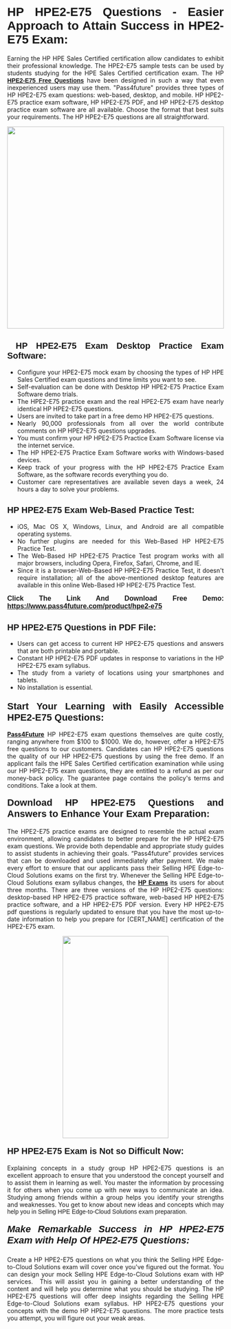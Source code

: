 <h1 style="text-align: justify;"><span style="font-family:Tahoma,Geneva,sans-serif;"><strong>HP HPE2-E75 Questions - Easier Approach to Attain Success in HPE2-E75 Exam:</strong></span></h1>

<p style="text-align: justify;">Earning the HP HPE Sales Certified certification allow candidates to exhibit their professional knowledge. The HPE2-E75 sample tests can be used by students studying for the HPE Sales Certified certification exam. The HP <a href="https://www.pass4future.com/questions/hp/hpe2-e75"><span style="font-family:Tahoma,Geneva,sans-serif;"><strong>HPE2-E75 Free Questions</strong></span></a> have been designed in such a way that even inexperienced users may use them. "Pass4future" provides three types of HP HPE2-E75 exam questions: web-based, desktop, and mobile. HP HPE2-E75 practice exam software, HP HPE2-E75 PDF, and HP HPE2-E75 desktop practice exam software are all available. Choose the format that best suits your requirements. The HP HPE2-E75 questions are all straightforward.</p>

<p style="text-align: justify;"><a href="https://www.pass4future.com/product/hpe2-e75"><img alt="" src="https://lh3.googleusercontent.com/pw/AM-JKLU5_aushiRQbaoUdVonD_1om6esFnUm_j21jdeI1V3aesz_ETcO2Y8QVj0ZamD1vJ__MzXKNoh3XzzrDTXgudBuMwEatvdphNwcixeZDIncATvFdVanIchOfqVuIJHbWkG03KYMH2pwXnb7WaAnvI3g=w1366-h490-no?authuser=0" style="width: 100%; height: 470px;" /></a></p>

<h2 style="text-align: justify;"><strong><span style="font-family:Tahoma,Geneva,sans-serif;"><span style="font-size:20px;"> HP HPE2-E75 Exam Desktop Practice Exam Software:</span></span></strong></h2>

<ul>
	<li style="text-align: justify;">Configure your HPE2-E75 mock exam by choosing the types of HP HPE Sales Certified exam questions and time limits you want to see.</li>
	<li style="text-align: justify;">Self-evaluation can be done with Desktop HP HPE2-E75 Practice Exam Software demo trials.</li>
	<li style="text-align: justify;">The HPE2-E75 practice exam and the real HPE2-E75 exam have nearly identical HP HPE2-E75 questions.</li>
	<li style="text-align: justify;">Users are invited to take part in a free demo HP HPE2-E75 questions.</li>
	<li style="text-align: justify;">Nearly 90,000 professionals from all over the world contribute comments on HP HPE2-E75 questions upgrades.</li>
	<li style="text-align: justify;">You must confirm your HP HPE2-E75 Practice Exam Software license via the internet service.</li>
	<li style="text-align: justify;">The HP HPE2-E75 Practice Exam Software works with Windows-based devices.</li>
	<li style="text-align: justify;">Keep track of your progress with the HP HPE2-E75 Practice Exam Software, as the software records everything you do.</li>
	<li style="text-align: justify;">Customer care representatives are available seven days a week, 24 hours a day to solve your problems.</li>
</ul>

<h2 style="text-align: justify;"><span style="font-family:Tahoma,Geneva,sans-serif;"><strong><span style="font-size:20px;">HP HPE2-E75 Exam Web-Based Practice Test:</span></strong></span></h2>

<ul>
	<li style="text-align: justify;">iOS, Mac OS X, Windows, Linux, and Android are all compatible operating systems.</li>
	<li style="text-align: justify;">No further plugins are needed for this Web-Based HP HPE2-E75 Practice Test.</li>
	<li style="text-align: justify;">The Web-Based HP HPE2-E75 Practice Test program works with all major browsers, including Opera, Firefox, Safari, Chrome, and IE.</li>
	<li style="text-align: justify;">Since it is a browser-Web-Based HP HPE2-E75 Practice Test, it doesn't require installation; all of the above-mentioned desktop features are available in this online Web-Based HP HPE2-E75 Practice Test.</li>
</ul>

<p style="text-align: justify;"><span style="font-family:Tahoma,Geneva,sans-serif;"><span style="font-size:16px;"><strong>Click The Link And Download Free Demo:</strong></span></span> <a href="https://www.pass4future.com/product/hpe2-e75"><span style="font-family:Tahoma,Geneva,sans-serif;"><span style="font-size:16px;"><strong>https://www.pass4future.com/product/hpe2-e75</strong></span></span></a></p>

<h2 style="text-align: justify;"><strong><span style="font-family:Tahoma,Geneva,sans-serif;"><span style="font-size:20px;">HP HPE2-E75 Questions in PDF File:</span></span></strong></h2>

<ul>
	<li style="text-align: justify;">Users can get access to current HP HPE2-E75 questions and answers that are both printable and portable.</li>
	<li style="text-align: justify;">Constant HP HPE2-E75 PDF updates in response to variations in the HP HPE2-E75 exam syllabus.</li>
	<li style="text-align: justify;">The study from a variety of locations using your smartphones and tablets.</li>
	<li style="text-align: justify;">No installation is essential.</li>
</ul>

<h3 style="text-align: justify;"><span style="font-family:Tahoma,Geneva,sans-serif;"><strong><span style="font-size:22px;">Start Your Learning with Easily Accessible HPE2-E75 Questions:</span></strong></span></h3>

<p style="text-align: justify;"><strong><a href="https://www.pass4future.com/">Pass4Future</a></strong> HP HPE2-E75 exam questions themselves are quite costly, ranging anywhere from $100 to $1000. We do, however, offer a HPE2-E75 free questions to our customers. Candidates can HP HPE2-E75 questions the quality of our HP HPE2-E75 questions by using the free demo. If an applicant fails the HPE Sales Certified certification examination while using our HP HPE2-E75 exam questions, they are entitled to a refund as per our money-back policy. The guarantee page contains the policy's terms and conditions. Take a look at them.</p>

<h4 style="text-align: justify;"><strong><span style="font-family:Tahoma,Geneva,sans-serif;"><span style="font-size:22px;">Download HP HPE2-E75 Questions and Answers to Enhance Your Exam Preparation:</span></span></strong></h4>

<p style="text-align: justify;">The HPE2-E75 practice exams are designed to resemble the actual exam environment, allowing candidates to better prepare for the HP HPE2-E75 exam questions. We provide both dependable and appropriate study guides to assist students in achieving their goals. “Pass4future” provides services that can be downloaded and used immediately after payment. We make every effort to ensure that our applicants pass their Selling HPE Edge-to-Cloud Solutions exams on the first try. Whenever the Selling HPE Edge-to-Cloud Solutions exam syllabus changes, the <strong><a href="https://www.pass4future.com/hp">HP Exams</a></strong> its users for about three months. There are three versions of the HP HPE2-E75 questions: desktop-based HP HPE2-E75 practice software, web-based HP HPE2-E75 practice software, and a HP HPE2-E75 PDF version. Every HP HPE2-E75 pdf questions is regularly updated to ensure that you have the most up-to-date information to help you prepare for [CERT_NAME] certification of the HPE2-E75 exam.</p>

<p style="text-align: center;"><a href="https://www.pass4future.com/product/hpe2-e75"><img alt="" src="https://lh3.googleusercontent.com/pw/AM-JKLV3yUm3jiqqIo1xIsj1VJ_UeysYexQY-pRYO0rIFl3vg11QZioN-gzffpw2AfKqFynWuvoXOreWrWS0swpr4xmOSWfwII2jvatteuqrfxiWGFBSHPiZUCoi33jqeymK5dmu-0enyX6tayRCAMHw05jv=s617-no?authuser=0" style="width: 70%; height: 470px;" /></a></p>

<h4 style="text-align: justify;"><strong><span style="font-family:Tahoma,Geneva,sans-serif;"><span style="font-size:20px;">HP HPE2-E75 Exam is Not so Difficult Now:</span></span></strong></h4>

<p style="text-align: justify;">Explaining concepts in a study group HP HPE2-E75 questions is an excellent approach to ensure that you understood the concept yourself and to assist them in learning as well. You master the information by processing it for others when you come up with new ways to communicate an idea. Studying among friends within a group helps you identify your strengths and weaknesses. You get to know about new ideas and concepts <span style="font-family:Tahoma,Geneva,sans-serif;">which may help you in Selling HPE Edge-to-Cloud Solutions exam preparation.</span></p>

<h5 style="text-align: justify;"><span style="font-family:Tahoma,Geneva,sans-serif;"><span style="font-size:22px;"><strong>Make Remarkable Success in HP HPE2-E75 Exam with Help Of HPE2-E75 Questions:</strong></span></span></h5>

<p style="text-align: justify;">Create a HP HPE2-E75 questions on what you think the Selling HPE Edge-to-Cloud Solutions exam will cover once you've figured out the format. You can design your mock Selling HPE Edge-to-Cloud Solutions exam with HP services.  This will assist you in gaining a better understanding of the content and will help you determine what you should be studying. The HP HPE2-E75 questions will offer deep insights regarding the Selling HPE Edge-to-Cloud Solutions exam syllabus. HP HPE2-E75 questions your concepts with the demo HP HPE2-E75 questions. The more practice tests you attempt, you will figure out your weak areas.</p>
